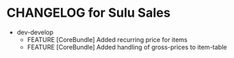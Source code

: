 CHANGELOG for Sulu Sales
========================

* dev-develop
    * FEATURE     [CoreBundle]    Added recurring price for items
    * FEATURE     [CoreBundle]    Added handling of gross-prices to item-table
